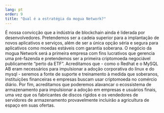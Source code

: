```yaml
---
lang: pt
order: 9
title: "Qual é a estratégia da mogua Network?"
---
```


É nossa convicção que a indústria de blockchain ainda é liderada por desenvolvedores. Pretendemos ser a cadeia superior para a implantação de novos aplicativos e serviços, além de ser a única opção séria e segura para aplicativos como moedas estáveis com garantia soberana. O negócio da mogua Network será a primeira empresa com fins lucrativos que gerencia uma pré-fazenda e pretendemos ser a primeira criptomoeda negociável publicamente “perto da ETF”. Acreditamos que - como o Redhat e o MySQL AB eram necessários para impulsionar a adoção corporativa do linux e do mysql - seremos a fonte de suporte e treinamento à medida que soberanos, instituições financeiras e empresas buscam usar criptomoeda no comércio diário. Por fim, acreditamos que poderemos alavancar o ecossistema de armazenamento para impulsionar a adoção em empresas e usuários finais, uma vez que os fabricantes de discos rígidos e os vendedores de servidores de armazenamento provavelmente incluirão a agricultura de espaço em suas ofertas.

